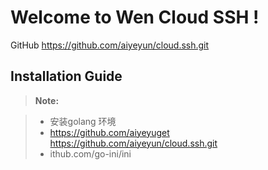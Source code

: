 Welcome to Wen Cloud SSH !
===================

GitHub https://github.com/aiyeyun/cloud.ssh.git 

Installation Guide
-------------
> **Note:**

> - 安装golang 环境
> - https://github.com/aiyeyuget https://github.com/aiyeyun/cloud.ssh.git
> - ithub.com/go-ini/ini


